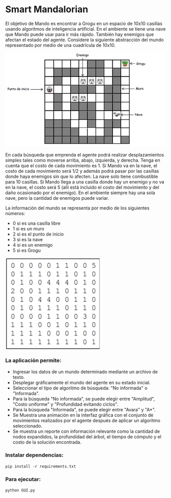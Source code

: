 # Smart Mandalorian

 El objetivo de Mando es encontrar a Grogu en un espacio de 10x10 
casillas usando algoritmos de inteligencia artificial. En el ambiente se tiene una nave que Mando 
puede usar para ir más rápido. También hay enemigos que afectan el estado del agente. 
Considere la siguiente abstracción del mundo representado por medio de una cuadrícula de 
10x10. 

![Doc image](images/example.png)

En cada búsqueda que emprenda el agente podrá realizar desplazamientos simples tales como 
moverse arriba, abajo, izquierda, y derecha. Tenga en cuenta que el costo de cada movimiento 
es 1. Si Mando va en la nave, el costo de cada movimiento será 1/2 y además podrá pasar por las 
casillas donde haya enemigos sin que lo afecten. La nave solo tiene combustible para 10 casillas. 
Si Mando llega a una casilla donde hay un enemigo y no va en la nave, el costo será 5 (allí está 
incluido el costo del movimiento y del daño ocasionado por el enemigo). En el ambiente siempre 
hay una sola nave, pero la cantidad de enemigos puede variar.

La información del mundo se representa por medio de los siguientes números: 

- 0 si es una casilla libre 
- 1 si es un muro
- 2 si es el punto de inicio
- 3 si es la nave 
- 4 si es un enemigo
- 5 si es Grogu

![Doc image](images/matrix_example.png)

### La aplicación permite:

- Ingresar los datos de un mundo determinado mediante un archivo de texto.
- Desplegar gráficamente el mundo del agente en su estado inicial.
- Seleccionar el tipo de algoritmo de búsqueda: "No informada" o "Informada".
- Para la búsqueda "No informada", se puede elegir entre "Amplitud", "Costo uniforme" y "Profundidad evitando ciclos".
- Para la búsqueda "Informada", se puede elegir entre "Avara" y "A*".
- Se Muestra una animación en la interfaz gráfica con el conjunto de movimientos realizados por el agente después de aplicar un algoritmo seleccionado.
- Se muestra un reporte con información relevante como la cantidad de nodos expandidos, la profundidad del árbol, el tiempo de cómputo y el costo de la solución encontrada.

### Instalar dependencias:
```shell
pip install -r requirements.txt

```

### Para ejecutar: 
```shell
python GUI.py

```
